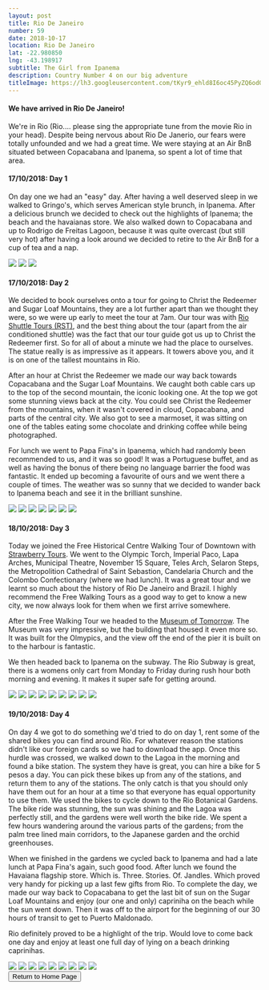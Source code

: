 ```yaml
---
layout: post
title: Rio De Janeiro
number: 59
date: 2018-10-17
location: Rio De Janeiro
lat: -22.980850
lng: -43.198917
subtitle: The Girl from Ipanema
description: Country Number 4 on our big adventure 
titleImage: https://lh3.googleusercontent.com/tKyr9_ehld8I6oc45PyZQ6odOyZgsbbGoD-gu9Bjz6n_vMWMdkdsIsd4qeWitZcRWunFaYDkBVX6pgiRZLO8SrGNeKsrwJjBOQE5UMKB4YLw4DrHXy8Jn0GqY87GDon17lC78z88JV0=w2400
---
```


<h4>We have arrived in Rio De Janeiro!</h4>

We're in Rio (Rio.... please sing the appropriate tune from the movie Rio in your head). Despite being nervous about Rio De Janerio, our fears
were totally unfounded and we had a great time. We were staying at an Air BnB situated between Copacabana and Ipanema, so spent a lot of time 
that area. 

<h4>17/10/2018: Day 1</h4>

On day one we had an "easy" day. After having a well deserved sleep in we walked to Gringo's, which serves American style brunch, in Ipanema.
After a delicious brunch we decided to check out the highlights of Ipanema; the beach and the havaianas store. We also walked down to 
Copacabana and up to Rodrigo de Freitas Lagoon, because it was quite overcast (but still very hot) after having a look around we decided
to retire to the Air BnB for a cup of tea and a nap. 

<img src="https://lh3.googleusercontent.com/9eeEOBJ-7Jy1jpqoZZL-6lNBsj-PXy2KVbCUHLPjZoaarCB61wCOjnK9N4YXq75maTbcU0HBv3hU87J15rZbo_gaYv9C25CxMSUs_jEq2kB2QySXJ1tq0KslsYB2848lQxL3RAL8xrs=w2400" class="image1">
<img src="https://lh3.googleusercontent.com/WHjNYKwjDvOoI2hIj730x_12prim4PxyksseCXTm4runPCaKBgxT0_3Ks9IhNiaEhQw5TMzAPqbZ5EDnrB7HANG58UAQ8b4zI7FkoklabXIa8KDfzUCN-20IGPpiiwPRTV-SM8JiouM=w2400" class="image1">
<img src="https://lh3.googleusercontent.com/1bTnlga5LVwXLV1hvqDzUHSAC9HZWi_2SzhGhJBejRFIypeW3w31QyoDVrZbQl28SopgX_2dMCYxzDSwtU4xv1hLcZ5k1LGLcS9DQN51fVRAuTMuYTuXTVjs4Y9U_mbiyyF2T85T24Y=w2400" class="image1">

<h4>17/10/2018: Day 2</h4>

We decided to book ourselves onto a tour for going to Christ the Redeemer and Sugar Loaf Mountains, they are a lot further apart than we thought
they were, so we were up early to meet the tour at 7am. Our tour was with <a target="_blank" href="http://www.rioshuttletour.com/">Rio Shuttle Tours (RST)</a>, and the best thing about the tour (apart from 
the air conditioned shuttle) was the fact that our tour guide got us up to Christ the Redeemer first. So for all of about a minute we had the
place to ourselves. The statue really is as impressive as it appears. It towers above you, and it is on one of the tallest mountains in Rio. 

After an hour at Christ the Redeemer we made our way back towards Copacabana and the Sugar Loaf Mountains. We caught both cable cars up to the
top of the second mountain, the iconic looking one. At the top we got some stunning views back at the city. You could see Christ the Redeemer 
from the mountains, when it wasn't covered in cloud, Copacabana, and parts of the central city. We also got to see a marmoset, it was sitting
on one of the tables eating some chocolate and drinking coffee while being photographed.

For lunch we went to Papa Fina's in Ipanema, which had randomly been recommended to us, and it was so good! It was a Portuguese buffet,
and as well as having the bonus of there being no language barrier the food was fantastic. It ended up becoming a favourite of ours and we
went there a couple of times. The weather was so sunny that we decided to wander back to Ipanema beach and see it in the brilliant sunshine. 

<img src="https://lh3.googleusercontent.com/RYlR9jcrCnp05FQHtRYCC3RL3r3T0ycvopnU4yqjOABwznVBgwYzs_bjFx6E0cR8LgvFug9VspRRs7xoyTl3wFVNetO7Nv3suzZ7wDtf_FL5CjD64ClrRa7_RlskzHnI8fXNLitrJ0A=w2400" class="image1">
<img src="https://lh3.googleusercontent.com/SgY9gFR77_cvxpkdrV8fhOlI2OYKslQeK9eRrTZp6yVRXnFOA2YbQciAnWtJB7tByFszmazGp6h0rCUcaKZ1ygMFrO6-7eSqkfELER7BE8FDgT2W6MEqX-9IJHg-hSQ1ZaVTS6FKCaE=w2400" class="image1">
<img src="https://lh3.googleusercontent.com/pBPvnKUJoHud0x7MhtLsfDJsntSu8iHz1nMnYHJPZ60sxsZstWjvwPfnicFTy-ElLX7FsTbYpmmsc7mBMRK3Yp9MIIZDLuvLO-A-590X9q75TeucMLXsd4zcYzGEUcMr7ue5ft4hEYA=w2400" class="image1">
<img src="https://lh3.googleusercontent.com/2xFFAlyGH07hGo8KwRmF1zvIoPSTQhlTVarNi1xI84bC7BOqfl3XerRUV-eSCPrK6z1o-oF5nSbby4WOVlB7xkN763_zlJOamy4eAfAk7y4KvfHVZReno98QAfwj8X0GEdpPCQI8ptc=w2400" class="image4">
<img src="https://lh3.googleusercontent.com/gMcpQeFC0EUmW_EKBiEH4DFMdYIt59qNYONZW9yTxJFq54-CBtZXQyhNwi9HKu4CLQ4zNuf_C-Y7Jeln0g5ssY8e2eToUhn2hppY7tH9U66VuUn93xNhaI5f-pTqO1Hq_2OELqBTQ1I=w2400" class="image1">
<img src="https://lh3.googleusercontent.com/xxP2m0MiySuwajEDkAgmWW5g_MbnelQ8jvhpzJEHpnkW62qjE9Ca_GcPSCQPYIi8l1K20WtLMyazr8TsSpSwwvo_WkHJIks8yCjpKrFJMwFt6PE-9D3_Go73bLAS81Hqm4xhbbNThjU=w2400" class="image1">
<img src="https://lh3.googleusercontent.com/brKe3PoGm_KI43ISb-nJpMfdJMQnc4o1IXiPh0z7dZ_ykN6baDoa5xsvLqao7WJ8dtgJtYVv0dI5DioJrkVDswXJJZZmR0bAH0xOEkN_9md8kXVZ8R3ir0_pVV8sVuXs2UA6xAKBjw0=w2400" class="image1">

<h4>18/10/2018: Day 3</h4>

Today we joined the Free Historical Centre Walking Tour of Downtown with <a target="_blank" href="https://strawberrytours.com/rio-de-janeiro/tours/free-historical-centre-tour-of-rio">Strawberry Tours</a>.
We went to the Olympic Torch, Imperial Paco, Lapa Arches, Municipal Theatre, November 15 Square, Teles Arch, Selaron Steps, the Metropolition Cathedral of Saint Sebastion, Candelaria Church and the Colombo Confectionary (where we had lunch).
It was a great tour and we learnt so much about the history of Rio De Janeiro and Brazil.
I highly recommend the Free Walking Tours as a good way to get to know a new city, we now always look for them when we first arrive somewhere. 

After the Free Walking Tour we headed to the <a target="_blank" href="https://museudoamanha.org.br/en">Museum of Tomorrow</a>. The Museum was very impressive, but the building that housed it even more so. 
It was built for the Olmypics, and the view off the end of the pier it is built on to the harbour is fantastic. 

We then headed back to Ipanema on the subway. The Rio Subway is great, there is a womens only cart from Monday to Friday during rush hour both morning and evening. It makes it super safe for getting around. 

<img src="https://lh3.googleusercontent.com/xSwzw2MDEvdeBeXP-MKcL4JwugMuOdlCOQvlKlQkSbavAhq8LwAuVK1K1THqrCI3dNibUNmUwwcYK-0TngkCMm6J0I_TFCV6NlljNP4uno17cUGQ0_1li6rJCTaHpL7-1wGHTa1aHf4=w2400" class="image1">
<img src="https://lh3.googleusercontent.com/Pno84wY91QeArDac9g9paKY04oP17DAYQcEYphKQFmbDbIG9Y87sNeAO6d2fcvETirlpmjI2BDhzcWXQTvXiS7H2kWrku8IaZOc1reIjdAdDtQcqZa06-4zJmj42s4ejJ5kbTQacIkc=w2400" class="image1">
<img src="https://lh3.googleusercontent.com/iK3PzR8TNmcIYnwxUIFylPsmvwn5Awi9l0KcXAHDUb7LWu4-9f6tUNY42r8m0l_01VkGo-odAHFskhyrGsFRg-2Pugov__AdNM5AdirLR0rWiKV-RYtTTYm3nP5_Oc8lAV7f_yptLI0=w2400" class="image1">
<img src="https://lh3.googleusercontent.com/p4lMRVs7NqwzPHcgQltCVO4yG7LGLfkPrr42ZGQtiVQr7KZ1mRo4f4jZ_IB6fDi-NMHlDStWkLvEWpQ3oa67_zzcQXKMlooenlfIzsCSRF-lx0BIgkZwukl3NeEchXPZnAjhH7op5vw=w2400" class="image1">
<img src="https://lh3.googleusercontent.com/8LVESNRWJGpyavungBUvFR_eHbKipHdZ4rMuFyhqgd5uF4qtQURctsp05aKYsON3ShdBqnXGXjyaj4R7XxoxztD9Y_EM6g79rqCTB2E7zuqZaIZwvpkML9ni1MwRhhQGvStKMV-J7U4=w2400" class="image1">
<img src="https://lh3.googleusercontent.com/flNcITz_DC5_XNatnaF8e9luukvMvKgs5jXy1fDTzbTdSu9ds1gVjEPhKmaxrbHHS2kYQJV26gog0whvDbYT25xQHqspiHV5XzCXk9JTZdOcLMJWR6H0jDx7PUFYmutxVAjJwOdCRS8=w2400" class="image1">
<img src="https://lh3.googleusercontent.com/mwot0smNecLO7sAxhhSvAKDQSpLctK-41_eC6TyvlUUXeP8tjawgyH6YO6ZHYHCb-9g5ELI71TEhnlstx7IBkdL2QM816c2-qxdaPJt6cyW9d9prSbhzpFpMh-nl_z1i2piq4uiEijM=w2400" class="image1">
<img src="https://lh3.googleusercontent.com/VUCbl4UI8icdk1I1Jb1O0XwFuthg6_PrFfwJStYDVLWM58k-315z0mz9Dw5sdrHqf8h_hTZgfd8fxfdsEgSgMoxnUz8tL0WafIaZKt2xhChmg2TJj_lKZ2esicO5xPR0fc_FM4yVx_A=w2400" class="image1">
<img src="https://lh3.googleusercontent.com/uzNjeYRXrXBkbPcytZngF4iVkN6bEfcpTpff3gB8o0VPSSm2i-rlFqupQUNhDwzJ_9CbkQBxEU-4WChksQY9fhftL-bCfhsgZj8a7p760IW7v-nyKzx-slnUxawTjuqmV4PPBiaV5JE=w2400" class="image1">

<h4>19/10/2018: Day 4 </h4>

On day 4 we got to do something we'd tried to do on day 1, rent some of the shared bikes you can find around Rio. For whatever reason the stations
didn't like our foreign cards so we had to download the app. Once this hurdle was crossed, we walked down to the Lagoa in the morning and 
found a bike station. The system they have is great, you can hire a bike for 5 pesos a day. You can pick these bikes up from any of the stations,
and return them to any of the stations. The only catch is that you should only have them out for an hour at a time so that everyone has equal
opportunity to use them. We used the bikes to cycle down to the Rio Botanical Gardens. The bike ride was stunning, the sun was shining and the
Lagoa was perfectly still, and the gardens were well worth the bike ride. We spent a few hours wandering around the various parts of the gardens;
from the palm tree lined main corridors, to the Japanese garden and the orchid greenhouses. 

When we finished in the gardens we cycled back to Ipanema and had a late lunch at Papa Fina's again, such good food. After lunch we found the Havaiana flagship
store. Which is. Three. Stories. Of. Jandles. Which proved very handy for picking up a last few gifts from Rio. To complete the day, we made our
way back to Copacabana to get the last bit of sun on the Sugar Loaf Mountains and enjoy (our one and only) capriniha on the beach while the sun
went down. Then it was off to the airport for the beginning of our 30 hours of transit to get to Puerto Maldonado. 

Rio definitely proved to be a highlight of the trip. Would love to come back one day and enjoy at least one full day of lying on a beach drinking caprinihas. 

<img src="https://lh3.googleusercontent.com/prKNnLzLz4qXSBjwq62cn56PFX5ZRtBnAqRkD3yqJYZdhVKR_Z2gqqL5S2iUw1ddXTAb-71X4TIVndmT4yQGjDmgzBLmysAvrtfuuTRe8ak1aZ_mKu7kf2cFAQzeoBGT-aybQEynqcA=w2400" class="image1">
<img src="https://lh3.googleusercontent.com/sTD9eiZkwMhP0L9HF49Q5Mkt3VeBGvbsYGgUCA_kPrMKpsvjIBOLCcxOwnVzF1-iLrDy_lSWDbIKLMBi9us9V82sNmKiTb3Wx4MFkV8aQNeEF4sJy82yr80jFoWnldn4eJupq3X4dqU=w2400" class="image1">
<img src="https://lh3.googleusercontent.com/aSMu_tVHuluh1VTlzFFT5ddxRL7DCNJErdN-_fY2nhyeObWL2g_CzFqOH1T3MZbKczLW6rOrbQcwAr4pQZYqohvXv3GorJm7EzFdch_TR1ByOtMX7oVjfVqwuDk6H1zC7CO3FjirXQ0=w2400" class="image1">
<img src="https://lh3.googleusercontent.com/xikILgJ6z7QiLYDAKU_yS-Vuq5yzl46caX1lo8PS2E_SHd3d1AqcC9pcKsDPEio8jNWxx7SgliWSaEQMK1-AvzkuXVMbugFKG82ZNWsn3h5cmVUxZExYzOrpM1yFJA2XP1DnKlYKMkQ=w2400" class="image1">
<img src="https://lh3.googleusercontent.com/tbroq6zs1Mnc-gdLJfvMJlRHwKjQEAIivK309LhAFTFrQJTTj9WsVQ0I94p4SxGfd0VAE_ciaTaK09OizxK4ai0z5AekCyF2EESY5tiWvFgT91pjNT09VhEICKFQYlAXiwr5WeDxcuM=w2400" class="image1">
<img src="https://lh3.googleusercontent.com/S7sYo89o9wp7f7W-_vRmk9dPIhnMR3OJQXvB7sehIIBj0KSSD6M0qhUc8G0YKnmJZqiQbzfR9V6J8JFShk6EhJL9tLy3TE35c4cCV7hbMFKyUHE3W4JfW4fxUgIKW89pFl9Kk7RyqWY=w2400" class="image1">
<img src="https://lh3.googleusercontent.com/Tz8Dt7GrQyMb16fqA-BeY5exYq2mzU6UNc0GKJ493zsTshuTHC0Ru2tONX8yUfbPF4X23AHEG4yg3CnYkoQ3V02h6yqll4G8jF0EwSjXuS5maO5OqgzD0fuTD33g-kmvTocnc19qlXo=w2400" class="image1">
<img src="https://lh3.googleusercontent.com/Ra56SNBMHMeqM67xjC-k4ViHlIXP2UjyJgvPI9GBD5U3dLVj-bBVk02tW4sorPWcqbJKW-UlgVtaIbodIYOKHNzjQapUjgPNEYLi3dK_ijOH0a_emyMzV8eUFMlCMQ1Cnb8vy3Gqdh4=w2400" class="image1">
<img src="https://lh3.googleusercontent.com/AoIQAlIdDSs29vP4ox1qzeU8uslRFwntyPmlOOqrA9IS_-wAEMcvrlWXTdlaQHVHGVsubjmTVKKLplItArGYkkX256FlT9mMTK70lZ5SwZBIFd10u5DfqeWvmWhVgZ7sHCiuEcydDeI=w2400" class="image1">

<div class="wrapper">
  <input type="button" class="button" value="Return to Home Page" onclick="self.close()">
</div>
